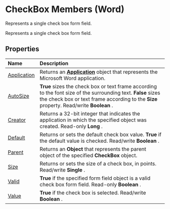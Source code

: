 
# CheckBox Members (Word)
Represents a single check box form field.

Represents a single check box form field.


## Properties



|**Name**|**Description**|
|:-----|:-----|
|[Application](54a12305-440d-3291-217d-6d14576ce4b9.md)|Returns an  **[Application](d1cf6f8f-4e88-bf01-93b4-90a83f79cb44.md)** object that represents the Microsoft Word application.|
|[AutoSize](2398256b-3711-6cdf-85c4-0511c285d13f.md)| **True** sizes the check box or text frame according to the font size of the surrounding text. **False** sizes the check box or text frame according to the **Size** property. Read/write **Boolean** .|
|[Creator](f06ad900-28b8-2823-0c6a-c535fcae6a4f.md)|Returns a 32-bit integer that indicates the application in which the specified object was created. Read-only  **Long** .|
|[Default](49e27047-aee0-bf84-ce44-7d30d7f863e8.md)|Returns or sets the default check box value.  **True** if the default value is checked. Read/write **Boolean** .|
|[Parent](39d08d67-0bef-3b43-a136-6091179be347.md)|Returns an  **Object** that represents the parent object of the specified **CheckBox** object.|
|[Size](1e7fe0d6-7dd9-c19b-a5b4-f60f99ee6bae.md)|Returns or sets the size of a check box, in points. Read/write  **Single** .|
|[Valid](5f14faf3-8025-709d-67a4-7ba0ae46b467.md)| **True** if the specified form field object is a valid check box form field. Read-only **Boolean** .|
|[Value](27ba479a-67ac-68fa-0245-5f7901be3aaa.md)| **True** if the check box is selected. Read/write **Boolean** .|
